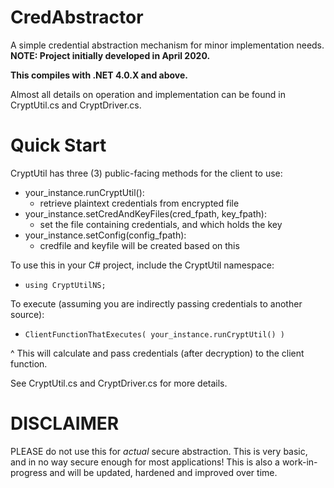 # CredAbstractor
A simple credential abstraction mechanism for minor implementation needs. **NOTE: Project initially developed in April 2020.**

**This compiles with .NET 4.0.X and above.**

Almost all details on operation and implementation can be found in CryptUtil.cs and CryptDriver.cs.

# Quick Start
CryptUtil has three (3) public-facing methods for the client to use:
* your_instance.runCryptUtil():
    - retrieve plaintext credentials from encrypted file
* your_instance.setCredAndKeyFiles(cred_fpath, key_fpath):
    - set the file containing credentials, and which holds the key
* your_instance.setConfig(config_fpath):
    - credfile and keyfile will be created based on this

To use this in your C# project, include the CryptUtil namespace:
- `using CryptUtilNS;`

To execute (assuming you are indirectly passing credentials to another source):
- `ClientFunctionThatExecutes( your_instance.runCryptUtil() )`

^ This will calculate and pass credentials (after decryption) to the client function.

See CryptUtil.cs and CryptDriver.cs for more details.

# DISCLAIMER
PLEASE do not use this for _actual_ secure abstraction. This is very basic, and in no way secure enough for most applications!
This is also a work-in-progress and will be updated, hardened and improved over time.
